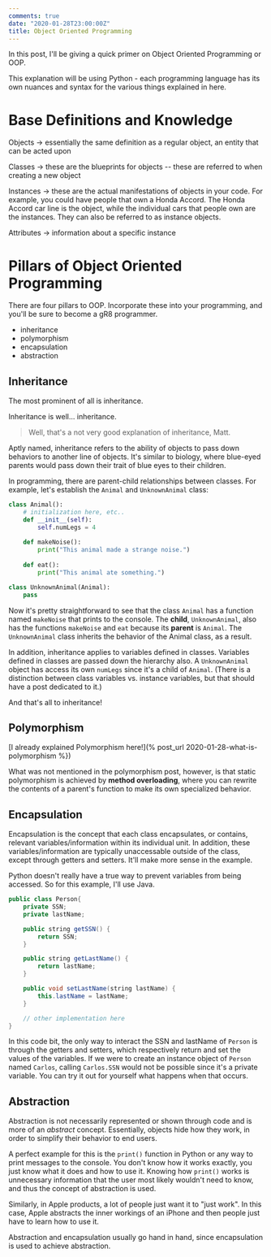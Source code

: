 ```yaml
---
comments: true
date: "2020-01-28T23:00:00Z"
title: Object Oriented Programming
---
```


In this post, I'll be giving a quick primer on Object Oriented Programming or OOP.

This explanation will be using Python - each programming language has its own nuances and syntax for the various things explained in here. 




# Base Definitions and Knowledge 
Objects -> essentially the same definition as a regular object, an entity that can be acted upon

Classes -> these are the blueprints for objects -- these are referred to when creating a new object

Instances -> these are the actual manifestations of objects in your code. For example, you could have people that own a Honda Accord. The Honda Accord car line is the object, while the individual cars that people own are the instances. They can also be referred to as instance objects.

Attributes -> information about a specific instance

# Pillars of Object Oriented Programming
There are four pillars to OOP. Incorporate these into your programming, and you'll be sure to become a gR8 programmer.
- inheritance
- polymorphism
- encapsulation
- abstraction


## Inheritance
The most prominent of all is inheritance.

Inheritance is well... inheritance. 

> Well, that's a not very good explanation of inheritance, Matt.

Aptly named, inheritance refers to the ability of objects to pass down behaviors to another line of objects. It's similar to biology, where blue-eyed parents would pass down their trait of blue eyes to their children. 

In programming, there are parent-child relationships between classes. For example, let's establish the `Animal` and `UnknownAnimal` class:

```python
class Animal():
    # initialization here, etc..
    def __init__(self):
        self.numLegs = 4
    
    def makeNoise():
        print("This animal made a strange noise.")
    
    def eat():
        print("This animal ate something.")

class UnknownAnimal(Animal):
    pass
```


Now it's pretty straightforward to see that the class `Animal` has a function named `makeNoise` that prints to the console. The **child**, `UnknownAnimal`, also has the functions `makeNoise` and `eat` because its **parent** is `Animal`. The `UnknownAnimal` class inherits the behavior of the Animal class, as a result. 

In addition, inheritance applies to variables defined in classes. Variables defined in classes are passed down the hierarchy also. A `UnknownAnimal` object has access its own `numLegs` since it's a child of `Animal`. (There is a distinction between class variables vs. instance variables, but that should have a post dedicated to it.)

And that's all to inheritance!

## Polymorphism

[I already explained Polymorphism here!](% post_url 2020-01-28-what-is-polymorphism %})

What was not mentioned in the polymorphism post, however, is that static polymorphism is achieved by **method overloading**, where you can rewrite the contents of a parent's function to make its own specialized behavior. 

## Encapsulation

Encapsulation is the concept that each class encapsulates, or contains, relevant variables/information within its individual unit. In addition, these variables/information are typically unaccessable outside of the class, except through getters and setters. It'll make more sense in the example.

Python doesn't really have a true way to prevent variables from being accessed. So for this example, I'll use Java.

```java
public class Person{
    private SSN;
    private lastName;

    public string getSSN() {
        return SSN;
    }

    public string getLastName() {
        return lastName;
    }

    public void setLastName(string lastName) {
        this.lastName = lastName;
    }

    // other implementation here
}
```

In this code bit, the only way to interact the SSN and lastName of `Person` is through the getters and setters, which respectively return and set the values of the variables. If we were to create an instance object of `Person` named `Carlos`, calling `Carlos.SSN` would not be possible since it's a private variable. You can try it out for yourself what happens when that occurs.

## Abstraction

Abstraction is not necessarily represented or shown through code and is more of an _abstract_ concept. Essentially, objects hide how they work, in order to simplify their behavior to end users. 

A perfect example for this is the `print()` function in Python or any way to print messages to the console. You don't know how it works exactly, you just know what it does and how to use it. Knowing how `print()` works is unnecessary information that the user most likely wouldn't need to know, and thus the concept of abstraction is used.

Similarly, in Apple products, a lot of people just want it to "just work". In this case, Apple abstracts the inner workings of an iPhone and then people just have to learn how to use it.

Abstraction and encapsulation usually go hand in hand, since encapsulation is used to achieve abstraction. 

